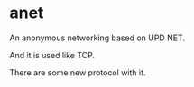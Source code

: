 # anet
An anonymous networking based on UPD NET.

And it is used like TCP.

There are some new protocol with it.
